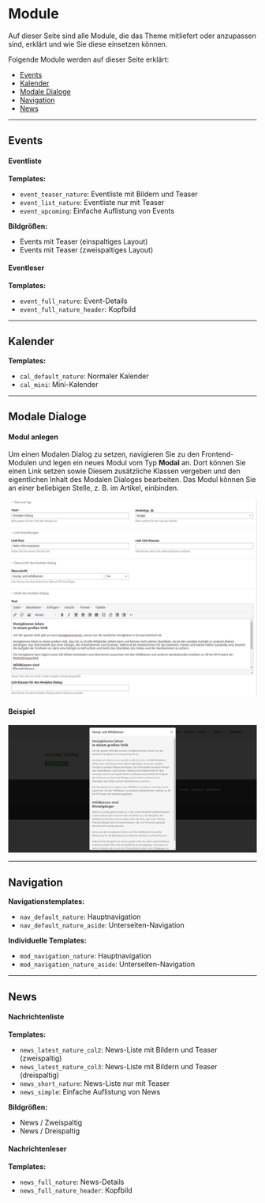 # Module

Auf dieser Seite sind alle Module, die das Theme mitliefert oder anzupassen sind, erklärt und wie Sie diese einsetzen können.

Folgende Module werden auf dieser Seite erklärt:
- [Events](nature_theme/module?id=events)
- [Kalender](nature_theme/module?id=kalender)
- [Modale Dialoge](nature_theme/module?id=modale-dialoge)
- [Navigation](nature_theme/module?id=navigation)
- [News](nature_theme/module?id=news)

---

## Events

#### Eventliste

**Templates:**
- `event_teaser_nature`: Eventliste mit Bildern und Teaser
- `event_list_nature`: Eventliste nur mit Teaser
- `event_upcoming`: Einfache Auflistung von Events

**Bildgrößen:**
- Events mit Teaser (einspaltiges Layout)
- Events mit Teaser (zweispaltiges Layout)

#### Eventleser

**Templates:**
- `event_full_nature`: Event-Details
- `event_full_nature_header`: Kopfbild

---

## Kalender

**Templates:**
- `cal_default_nature`: Normaler Kalender
- `cal_mini`: Mini-Kalender

---

## Modale Dialoge

#### Modul anlegen

Um einen Modalen Dialog zu setzen, navigieren Sie zu den Frontend-Modulen und legen ein neues Modul vom Typ **Modal** an. Dort können Sie einen Link setzen sowie Diesem zusätzliche Klassen vergeben und den eigentlichen Inhalt des Modalen Dialoges bearbeiten. Das Modul können Sie an einer beliebigen Stelle, z. B. im Artikel, einbinden.

![](../_images/nature-theme/module/modaler_dialog_einstellungen.png)

#### Beispiel

![](../_images/nature-theme/module/modaler_dialog_beispiel.png)

---

## Navigation

**Navigationstemplates:**
- `nav_default_nature`: Hauptnavigation
- `nav_default_nature_aside`: Unterseiten-Navigation

**Individuelle Templates:**
- `mod_navigation_nature`: Hauptnavigation
- `mod_navigation_nature_aside`: Unterseiten-Navigation

---

## News

#### Nachrichtenliste

**Templates:**
- `news_latest_nature_col2`: News-Liste mit Bildern und Teaser (zweispaltig)
- `news_latest_nature_col3`: News-Liste mit Bildern und Teaser (dreispaltig)
- `news_short_nature`: News-Liste nur mit Teaser
- `news_simple`: Einfache Auflistung von News

**Bildgrößen:**
- News / Zweispaltig
- News / Dreispaltig

#### Nachrichtenleser

**Templates:**
- `news_full_nature`: News-Details
- `news_full_nature_header`: Kopfbild